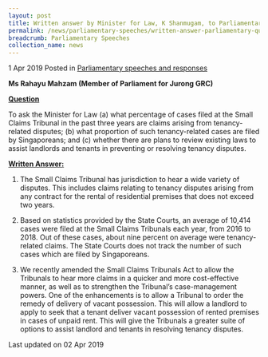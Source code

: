 ```yaml
---
layout: post
title: Written answer by Minister for Law, K Shanmugam, to Parliamentary Question on tenancy-related dispute cases filed at Small Claims Tribunal
permalink: /news/parliamentary-speeches/written-answer-parliamentary-question-tenancy-dispute-cases-small-claims-tribunal
breadcrumb: Parliamentary Speeches
collection_name: news
---
```


1 Apr 2019 Posted in [Parliamentary speeches and responses](/news/parliamentary-speeches)

**Ms Rahayu Mahzam (Member of Parliament for Jurong GRC)**

**<u>Question</u>**

To ask the Minister for Law (a) what percentage of cases filed at the Small Claims Tribunal in the past three years are claims arising from tenancy-related disputes; (b) what proportion of such tenancy-related cases are filed by Singaporeans; and (c) whether there are plans to review existing laws to assist landlords and tenants in preventing or resolving tenancy disputes.

**<u>Written Answer:</u>**

1. The Small Claims Tribunal has jurisdiction to hear a wide variety of disputes. This includes claims relating to tenancy disputes arising from any contract for the rental of residential premises that does not exceed two years.

 

2. Based on statistics provided by the State Courts, an average of 10,414 cases were filed at the Small Claims Tribunals each year, from 2016 to 2018. Out of these cases, about nine percent on average were tenancy-related claims. The State Courts does not track the number of such cases which are filed by Singaporeans.

 

3. We recently amended the Small Claims Tribunals Act to allow the Tribunals to hear more claims in a quicker and more cost-effective manner, as well as to strengthen the Tribunal’s case-management powers. One of the enhancements is to allow a Tribunal to order the remedy of delivery of vacant possession. This will allow a landlord to apply to seek that a tenant deliver vacant possession of rented premises in cases of unpaid rent. This will give the Tribunals a greater suite of options to assist landlord and tenants in resolving tenancy disputes.

<p class="right-side-updated">Last updated on 02 Apr 2019</p>
